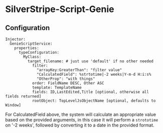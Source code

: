 # SilverStripe-Script-Genie

## Configuration

```
Injector:
  GenieScriptService:
    properties:
      typeConfiguration:
        MyClass:
          target_filename: # just use 'default' if no other needed
            filter: 
              "arrayKey:GreaterThan": "filter value"
              "CalculatedField": %strtotime|-2 weeks|Y-m-d H:i:s% 
              "OtherProp": "with things"
            order: FieldName DESC, Other ASC
            template: TemplateName
            fields: ID,LastEdited,Title [optional, otherwise all fields returned]
            rootObject: TopLevelJsObjectName [optional, defaults to Window]
```     

For CalculatedField above, the system will calculate an appropriate value based on the provided arguments, in this
case it will perform a `strototime` on '-2 weeks', followed by converting it to a date in the provided format.